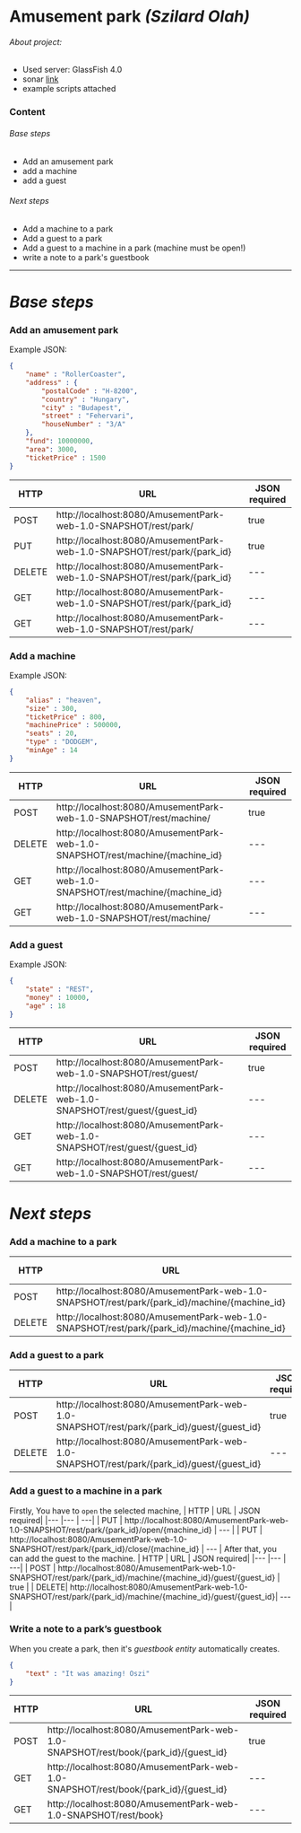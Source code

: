 # **Amusement park _(Szilard Olah)_**

###### About project:

  - Used server: GlassFish 4.0
  - sonar [link](http://sonar.codingmentor.xyz/overview?id=com.szilardolah%3AAmusementPark)
  - example scripts attached

### **Content**
###### Base steps
* Add an amusement park
* add a machine
* add a guest

###### Next steps
* Add a machine to a park
* Add a guest to a park
* Add a guest to a machine in a park (machine must be open!)
* write a note to a park's guestbook

---
# _**Base steps**_
### Add an amusement park
Example JSON:
```json
{
	"name" : "RollerCoaster",
	"address" : {
		"postalCode" : "H-8200",
		"country" : "Hungary",
		"city" : "Budapest",
		"street" : "Fehervari",
		"houseNumber" : "3/A"
	},
	"fund": 10000000,
	"area": 3000,
	"ticketPrice" : 1500
} 
```
| HTTP  | URL | JSON required|
|---	|---	| ---|
| POST  | http://localhost:8080/AmusementPark-web-1.0-SNAPSHOT/rest/park/         | true  |
| PUT   | http://localhost:8080/AmusementPark-web-1.0-SNAPSHOT/rest/park/{park_id}| true  |
| DELETE| http://localhost:8080/AmusementPark-web-1.0-SNAPSHOT/rest/park/{park_id}| --- |
|GET	| http://localhost:8080/AmusementPark-web-1.0-SNAPSHOT/rest/park/{park_id}| --- |
|GET    | http://localhost:8080/AmusementPark-web-1.0-SNAPSHOT/rest/park/         | --- |
### Add a machine
Example JSON:
```json
{
	"alias" : "heaven",
	"size" : 300,
	"ticketPrice" : 800,
	"machinePrice" : 500000,
	"seats" : 20,
	"type" : "DODGEM",
	"minAge" : 14
}
```
| HTTP  | URL | JSON required|
|---	|---	| ---|
| POST  | http://localhost:8080/AmusementPark-web-1.0-SNAPSHOT/rest/machine/        | true  |
| DELETE| http://localhost:8080/AmusementPark-web-1.0-SNAPSHOT/rest/machine/{machine_id}| --- |
|GET	| http://localhost:8080/AmusementPark-web-1.0-SNAPSHOT/rest/machine/{machine_id}| --- |
|GET    | http://localhost:8080/AmusementPark-web-1.0-SNAPSHOT/rest/machine/      | --- |
### Add a guest
Example JSON:
```json
{
	"state" : "REST",
	"money" : 10000,
    "age" : 18
}
```
| HTTP  | URL | JSON required|
|---	|---	| ---|
| POST  | http://localhost:8080/AmusementPark-web-1.0-SNAPSHOT/rest/guest/        | true  |
| DELETE| http://localhost:8080/AmusementPark-web-1.0-SNAPSHOT/rest/guest/{guest_id}| --- |
|GET	| http://localhost:8080/AmusementPark-web-1.0-SNAPSHOT/rest/guest/{guest_id}| --- |
|GET    | http://localhost:8080/AmusementPark-web-1.0-SNAPSHOT/rest/guest/      | --- |

# _**Next steps**_
### Add a machine to a park
| HTTP  | URL | JSON required|
|---	|---	| ---|
| POST  | http://localhost:8080/AmusementPark-web-1.0-SNAPSHOT/rest/park/{park_id}/machine/{machine_id}        | true |
| DELETE| http://localhost:8080/AmusementPark-web-1.0-SNAPSHOT/rest/park/{park_id}/machine/{machine_id}| --- |
### Add a guest to a park
| HTTP  | URL | JSON required|
|---	|---	| ---|
| POST  |  http://localhost:8080/AmusementPark-web-1.0-SNAPSHOT/rest/park/{park_id}/guest/{guest_id}        | true  |
| DELETE| http://localhost:8080/AmusementPark-web-1.0-SNAPSHOT/rest/park/{park_id}/guest/{guest_id}| --- |
### Add a guest to a machine in a park 
Firstly, You have to `open` the selected machine, 
| HTTP  | URL | JSON required|
|---	|---	| ---|
| PUT  |  http://localhost:8080/AmusementPark-web-1.0-SNAPSHOT/rest/park/{park_id}/open/{machine_id} | ---  |
| PUT  |  http://localhost:8080/AmusementPark-web-1.0-SNAPSHOT/rest/park/{park_id}/close/{machine_id} | ---  |
After that, you can add the guest to the machine.
| HTTP  | URL | JSON required|
|---	|---	| ---|
| POST  |  http://localhost:8080/AmusementPark-web-1.0-SNAPSHOT/rest/park/{park_id}/machine/{machine_id}/guest/{guest_id}       | true  |
| DELETE| http://localhost:8080/AmusementPark-web-1.0-SNAPSHOT/rest/park/{park_id}/machine/{machine_id}/guest/{guest_id}| --- |
### Write a note to a park’s guestbook
When you create a park, then it's _guestbook entity_ automatically creates.
```json
{
	"text" : "It was amazing! Oszi"
}
```
| HTTP  | URL | JSON required|
|---	|---	| ---|
| POST  | http://localhost:8080/AmusementPark-web-1.0-SNAPSHOT/rest/book/{park_id}/{guest_id}   | true  |
| GET | http://localhost:8080/AmusementPark-web-1.0-SNAPSHOT/rest/book/{park_id}/{guest_id}| --- |
| GET | http://localhost:8080/AmusementPark-web-1.0-SNAPSHOT/rest/book}| --- |